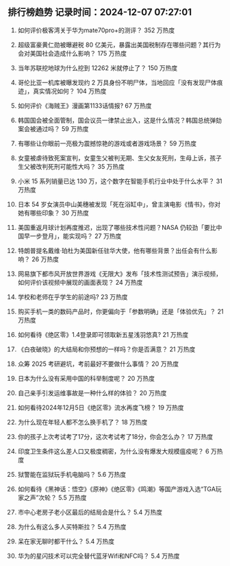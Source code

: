 
## 排行榜趋势 记录时间：2024-12-07 07:27:01
  
  1. 如何评价极客湾关于华为mate70pro+的测评？ 352 万热度
    
  2. 超级富豪黄仁勋被曝避税 80 亿美元，暴露出美国税制存在哪些问题？其行为会对美国社会造成什么影响？ 175 万热度
    
  3. 当年苏联挖地球为什么挖到 12262 米就停止了？ 150 万热度
    
  4. 哥伦比亚一机库被曝发现约 2 万具身份不明尸体，当地回应「没有发现尸体痕迹」，真实情况如何？ 104 万热度
    
  5. 如何评价《海贼王》漫画第1133话情报? 67 万热度
    
  6. 韩国国会被全面管制，国会议员一律禁止出入，这是什么情况？韩国总统弹劾案会被通过吗？ 59 万热度
    
  7. 有哪些让你眼前一亮极为震撼惊艳的游戏或者游戏场景？ 59 万热度
    
  8. 女童被虐待致死案宣判，女童生父被判无期、生父女友死刑，生母上诉，孩子生父被改判死刑可能性大吗？ 35 万热度
    
  9. 小米 15 系列销量已达 130 万，这个数字在智能手机行业中处于什么水平？ 31 万热度
    
  10. 日本 54 岁女演员中山美穗被发现「死在浴缸中」，曾主演电影《情书》，你对她有哪些印象？ 30 万热度
    
  11. 美国重返月球计划再度推迟，出现了哪些技术性问题？NASA 仍较劲「要比中国早一步登月」，能实现吗？ 27 万热度
    
  12. 特朗普提名戴维·珀杜为美国新任驻华大使，他有哪些背景？出任会有什么影响？ 26 万热度
    
  13. 网易旗下都市风开放世界游戏《无限大》发布「技术性测试预告」演示视频，如何评价该视频中展现的画面表现？ 24 万热度
    
  14. 学校和老师在乎学生的前途吗? 23 万热度
    
  15. 购买手机一类的数码产品时，你更偏向于「参数明确」还是「体验优先」？ 21 万热度
    
  16. 如何看待《绝区零》1.4登录即可领取新五星浅羽悠真? 21 万热度
    
  17. 《白夜破晓》的大结局和你预想的一样吗？你是否满意？ 21 万热度
    
  18. 众筹 2025 考研避坑，考前最好不要做什么事情？ 20 万热度
    
  19. 日本为什么没有采用中国的科举制度呢？ 20 万热度
    
  20. 自己亲手引发运维事故是一种什么样的体验？ 20 万热度
    
  21. 如何看待2024年12月5日《绝区零》流水再度飞榜？ 19 万热度
    
  22. 为什么现在年轻人都不怎么换手机了？ 18 万热度
    
  23. 你的孩子上次考试考了17分，这次考试考了18分，你会怎么办？ 17 万热度
    
  24. 印度卫生条件这么差人口又极度稠密，为什么没有爆发大规模瘟疫呢？ 6 万热度
    
  25. 狱警能在监狱玩手机电脑吗？ 5.6 万热度
    
  26. 如何看待《黑神话：悟空》《原神》《绝区零》《鸣潮》等国产游戏入选“TGA玩家之声”次轮？ 5.5 万热度
    
  27. 市中心老房子老小区最后的结局会是什么？ 5.4 万热度
    
  28. 为什么有这么多人买特斯拉？ 5.4 万热度
    
  29. 呆在家无聊时都干什么？ 5.4 万热度
    
  30. 华为的星闪技术可以完全替代蓝牙Wifi和NFC吗？ 5.4 万热度
    